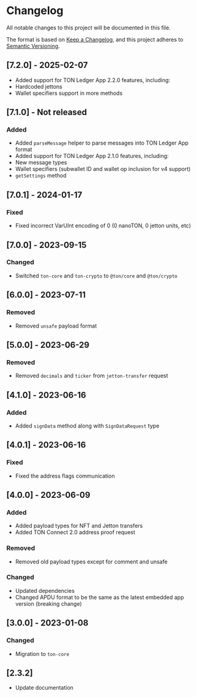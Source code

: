 # Changelog
All notable changes to this project will be documented in this file.

The format is based on [Keep a Changelog](https://keepachangelog.com/en/1.0.0/),
and this project adheres to [Semantic Versioning](https://semver.org/spec/v2.0.0.html).

## [7.2.0] - 2025-02-07

- Added support for TON Ledger App 2.2.0 features, including:
- Hardcoded jettons
- Wallet specifiers support in more methods

## [7.1.0] - Not released

### Added

- Added `parseMessage` helper to parse messages into TON Ledger App format
- Added support for TON Ledger App 2.1.0 features, including:
- New message types
- Wallet specifiers (subwallet ID and wallet op inclusion for v4 support)
- `getSettings` method

## [7.0.1] - 2024-01-17

### Fixed

- Fixed incorrect VarUInt encoding of 0 (0 nanoTON, 0 jetton units, etc)

## [7.0.0] - 2023-09-15

### Changed

- Switched `ton-core` and `ton-crypto` to `@ton/core` and `@ton/crypto`

## [6.0.0] - 2023-07-11

### Removed

- Removed `unsafe` payload format

## [5.0.0] - 2023-06-29

### Removed

- Removed `decimals` and `ticker` from `jetton-transfer` request

## [4.1.0] - 2023-06-16

### Added

- Added `signData` method along with `SignDataRequest` type

## [4.0.1] - 2023-06-16

### Fixed

- Fixed the address flags communication

## [4.0.0] - 2023-06-09

### Added

- Added payload types for NFT and Jetton transfers
- Added TON Connect 2.0 address proof request

### Removed

- Removed old payload types except for comment and unsafe

### Changed

- Updated dependencies
- Changed APDU format to be the same as the latest embedded app version (breaking change)

## [3.0.0] - 2023-01-08

### Changed

- Migration to `ton-core`

## [2.3.2]

- Update documentation
